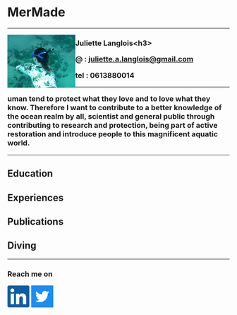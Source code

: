 # MerMade
________________
<img align="left" src="/images/freedivingjuju.png"><h3>Juliette Langlois\<h3>

@ :   juliette.a.langlois@gmail.com

tel : 0613880014

_________________

uman tend to protect what they love and to love what they know. Therefore I want to contribute to a better knowledge of the ocean realm by all, scientist and general public through contributing to research and protection, being part of active restoration and introduce people to this magnificent aquatic world.

_________________
  
## Education

## Experiences

## Publications

## Diving


_________________________________

### Reach me on

[![linkedin](/images/linkedin.png)](https://www.linkedin.com/in/juliette-langlois-838271109/) [![twitter](/images/twitter.png)](https://twitter.com/Juliette__L) 

